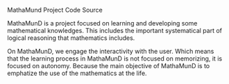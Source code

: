 MathaMund Project Code Source 


MathaMunD is a project focused on learning and developing 
some mathematical knowledges. This includes the important
systematical part of logical reasoning that mathematics 
includes.

On MathaMunD, we engage the interactivity with the user. Which 
means that the learning process in MathaMunD is not focused
on memorizing, it is focused on autonomy. Because the main
objective of MathaMunD is to emphatize the use of the mathematics
at the life. 
